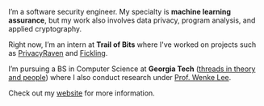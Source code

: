 I’m a software security engineer. My specialty is **machine learning assurance**, but my work also involves data privacy, program analysis, and applied cryptography. 

Right now, I’m an intern at **Trail of Bits** where I've worked on projects such as [PrivacyRaven](https://github.com/trailofbits/PrivacyRaven) and [Fickling](https://github.com/trailofbits/fickling). 

I’m pursuing a BS in Computer Science at **Georgia Tech** ([threads in theory and people](https://www.cc.gatech.edu/academics/degree-programs/bachelors/computer-science/threads)) where I also conduct research under [Prof. Wenke Lee](https://iisp.gatech.edu/).

Check out my [website](https://sshussain.me/) for more information.
<!--
**suhacker1/suhacker1** is a ✨ _special_ ✨ repository because its `README.md` (this file) appears on your GitHub profile.

Here are some ideas to get you started:

- 🔭 I’m currently working on ...
- 🌱 I’m currently learning ...
- 👯 I’m looking to collaborate on ...
- 🤔 I’m looking for help with ...
- 💬 Ask me about ...
- 📫 How to reach me: ...
- 😄 Pronouns: ...
- ⚡ Fun fact: ...
-->
